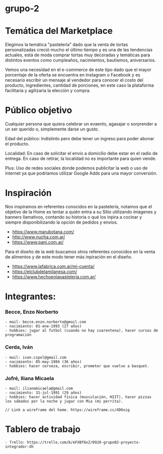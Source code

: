 # grupo-2
# Temática del Marketplace

Elegimos la temática "pastelería" dado que la venta de tortas personalizadas creció mucho el último tiempo y es una de las tendencias actuales, está de moda comprar tortas muy decoradas y temáticas para distintos eventos como cumpleaños, nacimientos, bautismos, aniversarios. 

Vemos una necesidad en el e-commerce de este tipo dado que el mayor porcentaje de la oferta se encuentra en Instagram o Facebook y es necesario escribir un mensaje al vendedor para conocer el costo del producto, ingredientes, cantidad de porciones, en este caso la plataforma facilitaria y agilizaria la elección y compra. 

# Público objetivo

Cualquier persona que quiera celebrar un evaento, agasajar o sorprender a un ser querido o, simplemente darse un gusto. 

Edad del público: Indistinto pero debe tener un ingreso para poder abonar el producto. 

Localidad: En caso de solicitar el envío a domicilio debe estar en el radio de entrega. En caso de retirar, la localidad no es importante para quien vende.

Plus: Uso de redes sociales donde podemos publicitar la web o uso de internet ya que podríamos utilizar Google Adds para una mayor conversión. 

# Inspiración

Nos inspiramos en referentes conocidos en la pastelería, notamos que el objetivo de la Home es tentar a quién entra a su Sitio utilizando imágenes y banners llamativos, contando su historia o qué los inpira a cocinar y siempre disponibilizando la opción de pedidos y envíos. 

- https://www.marubotana.com/
- http://www.nucha.com.ar/
- https://www.pani.com.ar/

Para el diseño de la web buscamos otros referentes conocidos en la venta de alimentos y de este modo tener más inpiración en el diseño. 

- https://www.lafabrica.com.ar/mi-cuenta/
- https://elclubdelamilanesa.com/
- https://www.hechoenlapasteleria.com.ar/

# Integrantes:

### Becce, Enzo Norberto


    - mail: becce.enzo.norberto@gmail.com
    - nacimiento: 01-ene-1993 (27 años)
    - hobbies: jugar al futbol (cuando no hay cuarentena), hacer cursos de programación
### Cerda, Iván
    - mail: ivan.cspol@gmail.com
    - nacimiento: 05-may-1984 (36 años)
    - hobbies: hacer cerveza, escribir, prometer que vuelvo a basquet.
### Jofré, Iliana Micaela
    - mail: ilianamicaela@gmail.com
    - nacimiento: 31-jul-1991 (29 años)
    - hobbies: hacer actividad física (musculación, HIIT), hacer pizzas los sábados por la noche y jugar con Mia (mi perrita).

    // Link a wireframe del home. https://wireframe.cc/4D6xig

# Tablero de trabajo

    - Trello: https://trello.com/b/eFXBf6xZ/0920-grupo02-proyecto-integrador-dh